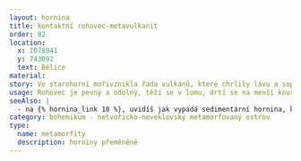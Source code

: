```yaml
---
layout: hornina
title: kontaktní rohovec-metavulkanit
order: 82
location:
  x: 1078941
  y: 743092
  text: Bělice
material:
story: Ve starohorní mořivznikla řada vulkánů, které chrlily lávu a sopečný popel a bomby. Střídala se období vulkanické aktivity, kdy vznikaly mohutné vrstvy láv a popela a klidnější období, kdy převažovalo ukládání písku a prachu, přinášeného z pevniny. O mnoho později bylo celé souvství vulkanických a sedimentárních hornin zvrásněno a zatlačeno hluboko pod povrch Země, když po srážce litosférických desek začaly růst ohromné hory. Části zemské kůry se tavily a v hloubce několika km vznikala obří tělesa žhavého magmatu, z nichž se později staly granitové plutony. Jedno takové těleso proniklo do blízkosti starohorních vulkanitů a sedimentů a zahřálo je na vysokou teplotu. Vulkanity prošly metamorfózou - staly se z nich kontaktní rohovce. O mnoho milionů let později se díky erozi opět dostaly na povrch Země.
usage: Rohovec je pevný a odolný, těží se v lomu, drtí se na menší kousky, které se pak třídí podle velikosti. Přidává se do betonových a asfaltových směsí pro stavební účely.
seeAlso: |
  - na {% hornina_link 18 %}, uvidíš jak vypadá sedimentární hornina, která vznikla nedaleko ode mne a prošla stejnou metamorfózou jako já          
category: bohemikum - netvořicko-neveklovský metamorfovaný ostrov
type:
  name: metamorfity
  description: horniny přeměněné
---
```


